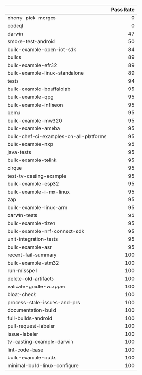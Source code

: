 |                                         |   Pass Rate |
|:----------------------------------------|------------:|
| cherry-pick-merges                      |           0 |
| codeql                                  |           0 |
| darwin                                  |          47 |
| smoke-test-android                      |          50 |
| build-example-open-iot-sdk              |          84 |
| builds                                  |          89 |
| build-example-efr32                     |          89 |
| build-example-linux-standalone          |          89 |
| tests                                   |          94 |
| build-example-bouffalolab               |          95 |
| build-example-qpg                       |          95 |
| build-example-infineon                  |          95 |
| qemu                                    |          95 |
| build-example-mw320                     |          95 |
| build-example-ameba                     |          95 |
| build-chef-ci-examples-on-all-platforms |          95 |
| build-example-nxp                       |          95 |
| java-tests                              |          95 |
| build-example-telink                    |          95 |
| cirque                                  |          95 |
| test-tv-casting-example                 |          95 |
| build-example-esp32                     |          95 |
| build-example-i-mx-linux                |          95 |
| zap                                     |          95 |
| build-example-linux-arm                 |          95 |
| darwin-tests                            |          95 |
| build-example-tizen                     |          95 |
| build-example-nrf-connect-sdk           |          95 |
| unit-integration-tests                  |          95 |
| build-example-asr                       |          95 |
| recent-fail-summary                     |         100 |
| build-example-stm32                     |         100 |
| run-misspell                            |         100 |
| delete-old-artifacts                    |         100 |
| validate-gradle-wrapper                 |         100 |
| bloat-check                             |         100 |
| process-stale-issues-and-prs            |         100 |
| documentation-build                     |         100 |
| full-builds-android                     |         100 |
| pull-request-labeler                    |         100 |
| issue-labeler                           |         100 |
| tv-casting-example-darwin               |         100 |
| lint-code-base                          |         100 |
| build-example-nuttx                     |         100 |
| minimal-build-linux-configure           |         100 |
